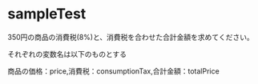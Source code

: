 # sampleTest
350円の商品の消費税(8%)と、消費税を合わせた合計金額を求めてください。

それぞれの変数名は以下のものとする

商品の価格：price,消費税：consumptionTax,合計金額：totalPrice